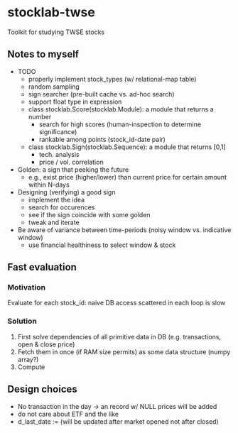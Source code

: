 # stocklab-twse
Toolkit for studying TWSE stocks

## Notes to myself
- TODO
  - properly implement stock_types (w/ relational-map table)
  - random sampling
  - sign searcher (pre-built cache vs. ad-hoc search)
  - support float type in expression
  - class stocklab.Score(stocklab.Module): a module that returns a number
    - search for high scores (human-inspection to determine significance)
    - rankable among points (stock_id-date pair)
  - class stocklab.Sign(stocklab.Sequence): a module that returns [0,1]
    - tech. analysis
    - price / vol. correlation
- Golden: a sign that peeking the future
  - e.g., exist price (higher/lower) than current price for certain amount within N-days
- Designing (verifying) a good sign
  - implement the idea
  - search for occurences
  - see if the sign coincide with some golden
  - tweak and iterate
- Be aware of variance between time-periods (noisy window vs. indicative window)
  - use financial healthiness to select window & stock

## Fast evaluation
### Motivation
Evaluate for each stock_id: naive DB access scattered in each loop is slow
### Solution
1. First solve dependencies of all primitive data in DB (e.g. transactions, open & close price)
2. Fetch them in once (if RAM size permits) as some data structure (numpy array?)
3. Compute 

## Design choices
- No transaction in the day -> an record w/ NULL prices will be added
- do not care about ETF and the like
- d_last_date := (will be updated after market opened not after closed)
